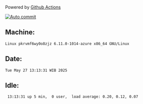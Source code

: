 Powered by [Github Actions](https://github.com/features/actions)

[![Auto commit](https://github.com/hiage/workstation/workflows/Auto%20commit/badge.svg)](https://github.com/hiage/workstation/actions?query=workflow%3A%22Auto+commit%22)

## Machine:
```
Linux pkrvmf6wy0o8zjz 6.11.0-1014-azure x86_64 GNU/Linux
```
## Date:
```
Tue May 27 13:13:31 WIB 2025
```
## Idle:
```
 13:13:31 up 5 min,  0 user,  load average: 0.20, 0.12, 0.07
```
